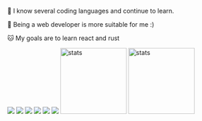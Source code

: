 🍫 I know several coding languages ​​and continue to learn.

🍩 Being a web developer is more suitable for me :)

🐱 My goals are to learn react and rust

<img src="https://img.shields.io/badge/JavaScript-323330?style=for-the-badge&logo=javascript&logoColor=F7DF1E">
<img src="https://img.shields.io/badge/Node.js-43853D?style=for-the-badge&logo=node.js&logoColor=white">
<img src="https://img.shields.io/badge/HTML-563D7C?style=for-the-badge&logo=html5&logoColor=white">
<img src="https://img.shields.io/badge/CSS-563D7C?style=for-the-badge&logo=css3&logoColor=white">
<img src="https://img.shields.io/badge/GO-563D7C?style=for-the-badge&logo=go&logoColor=white">
<img src="https://img.shields.io/badge/Python-563D7C?style=for-the-badge&logo=Python&logoColor=F7DF1E">
<img src="https://github-readme-stats.vercel.app/api?username=falsisdev&show_icons=true&theme=tokyonight" width="%100" height="150px" alt="stats" />
<img src="https://github-readme-stats.vercel.app/api/top-langs/?username=falsisdev&layout=compact&theme=tokyonight" width="%100" height="150px" alt="stats" />

